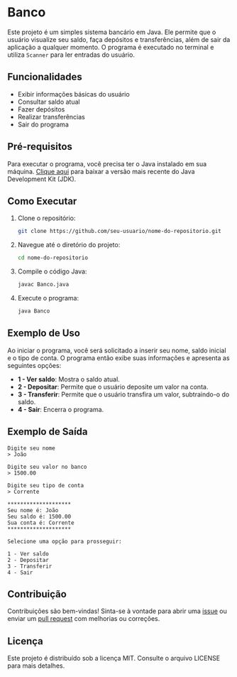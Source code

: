 

# Banco

Este projeto é um simples sistema bancário em Java. Ele permite que o usuário visualize seu saldo, faça depósitos e transferências, além de sair da aplicação a qualquer momento. O programa é executado no terminal e utiliza `Scanner` para ler entradas do usuário.

## Funcionalidades

- Exibir informações básicas do usuário
- Consultar saldo atual
- Fazer depósitos
- Realizar transferências
- Sair do programa

## Pré-requisitos

Para executar o programa, você precisa ter o Java instalado em sua máquina. [Clique aqui](https://www.oracle.com/java/technologies/javase-downloads.html) para baixar a versão mais recente do Java Development Kit (JDK).

## Como Executar

1. Clone o repositório:
    ```bash
    git clone https://github.com/seu-usuario/nome-do-repositorio.git
    ```
2. Navegue até o diretório do projeto:
    ```bash
    cd nome-do-repositorio
    ```
3. Compile o código Java:
    ```bash
    javac Banco.java
    ```
4. Execute o programa:
    ```bash
    java Banco
    ```

## Exemplo de Uso

Ao iniciar o programa, você será solicitado a inserir seu nome, saldo inicial e o tipo de conta. O programa então exibe suas informações e apresenta as seguintes opções:

- **1 - Ver saldo**: Mostra o saldo atual.
- **2 - Depositar**: Permite que o usuário deposite um valor na conta.
- **3 - Transferir**: Permite que o usuário transfira um valor, subtraindo-o do saldo.
- **4 - Sair**: Encerra o programa.

## Exemplo de Saída

```plaintext
Digite seu nome
> João

Digite seu valor no banco
> 1500.00

Digite seu tipo de conta
> Corrente

********************
Seu nome é: João
Seu saldo é: 1500.00
Sua conta é: Corrente
********************

Selecione uma opção para prosseguir:

1 - Ver saldo
2 - Depositar
3 - Transferir
4 - Sair
```

## Contribuição

Contribuições são bem-vindas! Sinta-se à vontade para abrir uma [issue](https://github.com/seu-usuario/nome-do-repositorio/issues) ou enviar um [pull request](https://github.com/seu-usuario/nome-do-repositorio/pulls) com melhorias ou correções.

## Licença

Este projeto é distribuído sob a licença MIT. Consulte o arquivo LICENSE para mais detalhes.
